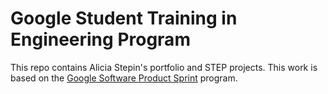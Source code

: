 # Google Student Training in Engineering Program
This repo contains Alicia Stepin's portfolio and STEP projects.
This work is based on the [Google Software Product Sprint](https://g.co/softwareproductsprint) program.
